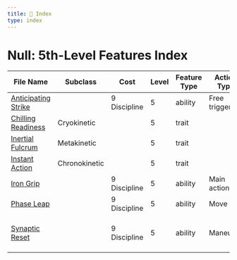 ```yaml
---
title: 📑 Index
type: index
---
```


# Null: 5th-Level Features Index

| File Name                                       | Subclass      | Cost         | Level | Feature Type | Action Type    | Distance | Target                         |
| ----------------------------------------------- | ------------- | ------------ | ----- | ------------ | -------------- | -------- | ------------------------------ |
| [Anticipating Strike](../Anticipating%20Strike) |               | 9 Discipline | 5     | ability      | Free triggered | Melee 1  | One creature                   |
| [Chilling Readiness](../Chilling%20Readiness)   | Cryokinetic   |              | 5     | trait        |                |          |                                |
| [Inertial Fulcrum](../Inertial%20Fulcrum)       | Metakinetic   |              | 5     | trait        |                |          |                                |
| [Instant Action](../Instant%20Action)           | Chronokinetic |              | 5     | trait        |                |          |                                |
| [Iron Grip](../Iron%20Grip)                     |               | 9 Discipline | 5     | ability      | Main action    | Melee 1  | One creature                   |
| [Phase Leap](../Phase%20Leap)                   |               | 9 Discipline | 5     | ability      | Move           | Self     | Self                           |
| [Synaptic Reset](../Synaptic%20Reset)           |               | 9 Discipline | 5     | ability      | Maneuver       | 3 burst  | Self and each ally in the area |
